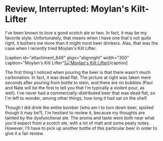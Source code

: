 Review, Interrupted: Moylan's Kilt-Lifter
=========================================

I've been known to love a good scotch ale or two. In fact, it may be my favorite style. Unfortunately, that means when I have one that's not quite right, it bothers me more than it might most beer drinkers. Alas, that was the case when I recently tried Moylan's Kilt Lifter.

\[caption id="attachment\_848" align="alignright" width="300" caption="Moylan's Kilt Lifter"\][![Moylan's Kilt Lifter](http://www.yeastboundanddown.com/wp-content/uploads/2011/02/IMG_2369-300x286.jpg "Moylan's Kilt Lifter")](http://www.yeastboundanddown.com/wp-content/uploads/2011/02/IMG_2369.jpg)\[/caption\]

The first thing I noticed when pouring the beer is that there wasn't much carbonation. In fact, it was dead flat. The picture at right was taken mere seconds after pouring from bottle to stein, and there are no bubbles (Paul and Nate will be the first to tell you that I'm typically a violent pour, as well). I've never had a commercially-distributed beer that was dead flat, so I'm left to wonder, among other things, how long it had sat on the shelf.

Though I did drink the entire bomber (who am I to turn down beer, spoiled though it may be?), I'm hesitant to review it, because my thoughts are tainted by the dysfunctional ale. The aroma and taste were both near what you'd expect from a scotch ale, with a lot of malt and some peaty notes. However, I'll have to pick up another bottle of this particular beer in order to give it a fair review.